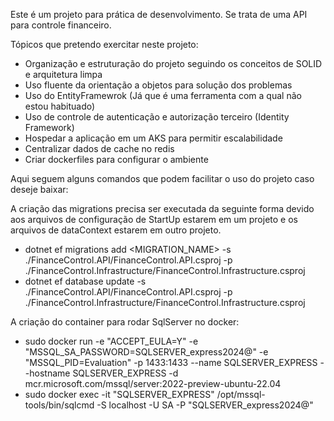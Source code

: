Este é um projeto para prática de desenvolvimento.
Se trata de uma API para controle financeiro.

Tópicos que pretendo exercitar neste projeto:
- Organização e estruturação do projeto seguindo os conceitos de SOLID e arquitetura limpa
- Uso fluente da orientação a objetos para solução dos problemas
- Uso do EntityFramewrok (Já que é uma ferramenta com a qual não estou habituado)
- Uso de controle de autenticação e autorização terceiro (Identity Framework)
- Hospedar a aplicação em um AKS para permitir escalabilidade
- Centralizar dados de cache no redis
- Criar dockerfiles para configurar o ambiente

Aqui seguem alguns comandos que podem facilitar o uso do projeto caso deseje baixar:

A criação das migrations precisa ser executada da seguinte forma devido aos arquivos de configuração de StartUp estarem em um projeto e os arquivos de dataContext estarem em outro projeto.
- dotnet ef migrations add <MIGRATION_NAME> -s ./FinanceControl.API/FinanceControl.API.csproj -p ./FinanceControl.Infrastructure/FinanceControl.Infrastructure.csproj
- dotnet ef database update -s ./FinanceControl.API/FinanceControl.API.csproj -p ./FinanceControl.Infrastructure/FinanceControl.Infrastructure.csproj

A criação do container para rodar SqlServer no docker:
- sudo docker run -e "ACCEPT_EULA=Y" -e "MSSQL_SA_PASSWORD=SQLSERVER_express2024@" -e "MSSQL_PID=Evaluation" -p 1433:1433  --name SQLSERVER_EXPRESS --hostname SQLSERVER_EXPRESS -d mcr.microsoft.com/mssql/server:2022-preview-ubuntu-22.04
- sudo docker exec -it "SQLSERVER_EXPRESS" /opt/mssql-tools/bin/sqlcmd -S localhost -U SA -P "SQLSERVER_express2024@"
